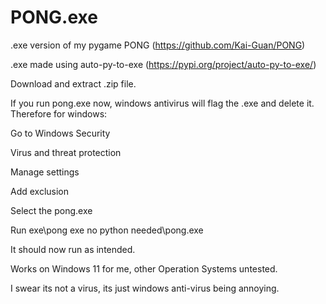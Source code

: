 # PONG.exe
.exe version of my pygame PONG (https://github.com/Kai-Guan/PONG)

.exe made using auto-py-to-exe (https://pypi.org/project/auto-py-to-exe/)

Download and extract .zip file.

If you run pong.exe now, windows antivirus will flag the .exe and delete it. Therefore for windows:

  Go to Windows Security
  
  Virus and threat protection
  
  Manage settings
  
  Add exclusion
  
  Select the pong.exe

Run exe\pong exe no python needed\pong.exe

It should now run as intended.

Works on Windows 11 for me, other Operation Systems untested.

I swear its not a virus, its just windows anti-virus being annoying.
